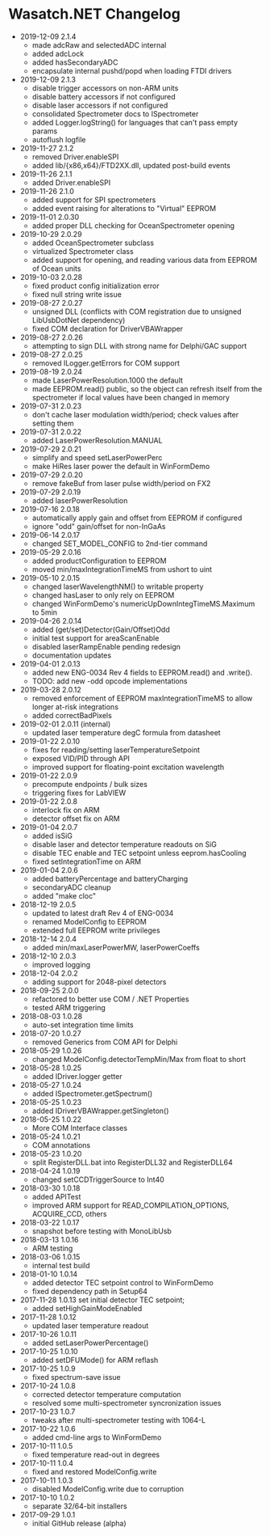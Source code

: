 # Wasatch.NET Changelog

- 2019-12-09 2.1.4
    - made adcRaw and selectedADC internal
    - added adcLock
    - added hasSecondaryADC
    - encapsulate internal pushd/popd when loading FTDI drivers
- 2019-12-09 2.1.3
    - disable trigger accessors on non-ARM units
    - disable battery accessors if not configured
    - disable laser accessors if not configured
    - consolidated Spectrometer docs to ISpectrometer
    - added Logger.logString() for languages that can't pass empty params
    - autoflush logfile 
- 2019-11-27 2.1.2
    - removed Driver.enableSPI
    - added lib/{x86,x64}/FTD2XX.dll, updated post-build events
- 2019-11-26 2.1.1
    - added Driver.enableSPI
- 2019-11-26 2.1.0
    - added support for SPI spectrometers
	- added event raising for alterations to "Virtual" EEPROM
- 2019-11-01 2.0.30
    - added proper DLL checking for OceanSpectrometer opening
- 2019-10-29 2.0.29
    - added OceanSpectrometer subclass
	- virtualized Spectrometer class
	- added support for opening, and reading various data from EEPROM of Ocean units
- 2019-10-03 2.0.28
    - fixed product config initialization error
	- fixed null string write issue
- 2019-08-27 2.0.27
    - unsigned DLL (conflicts with COM registration due to unsigned LibUsbDotNet dependency)
    - fixed COM declaration for DriverVBAWrapper
- 2019-08-27 2.0.26
    - attempting to sign DLL with strong name for Delphi/GAC support
- 2019-08-27 2.0.25
    - removed ILogger.getErrors for COM support
- 2019-08-19 2.0.24
    - made LaserPowerResolution.1000 the default
    - made EEPROM.read() public, so the object can refresh itself from the 
      spectrometer if local values have been changed in memory
- 2019-07-31 2.0.23
    - don't cache laser modulation width/period; check values after setting them
- 2019-07-31 2.0.22
    - added LaserPowerResolution.MANUAL
- 2019-07-29 2.0.21
    - simplify and speed setLaserPowerPerc
    - make HiRes laser power the default in WinFormDemo
- 2019-07-29 2.0.20
    - remove fakeBuf from laser pulse width/period on FX2
- 2019-07-29 2.0.19
    - added laserPowerResolution
- 2019-07-16 2.0.18
    - automatically apply gain and offset from EEPROM if configured
    - ignore "odd" gain/offset for non-InGaAs
- 2019-06-14 2.0.17
    - changed SET\_MODEL\_CONFIG to 2nd-tier command
- 2019-05-29 2.0.16
    - added productConfiguration to EEPROM
    - moved min/maxIntegrationTimeMS from ushort to uint
- 2019-05-10 2.0.15
    - changed laserWavelengthNM() to writable property
    - changed hasLaser to only rely on EEPROM
    - changed WinFormDemo's numericUpDownIntegTimeMS.Maximum to 5min
- 2019-04-26 2.0.14
    - added (get/set)Detector(Gain/Offset)Odd
    - initial test support for areaScanEnable
    - disabled laserRampEnable pending redesign
    - documentation updates
- 2019-04-01 2.0.13
    - added new ENG-0034 Rev 4 fields to EEPROM.read() and .write().
    - TODO: add new -odd opcode implementations
- 2019-03-28 2.0.12
    - removed enforcement of EEPROM maxIntegrationTimeMS to allow longer at-risk integrations
    - added correctBadPixels
- 2019-02-01 2.0.11 (internal)
    - updated laser temperature degC formula from datasheet
- 2019-01-22 2.0.10
    - fixes for reading/setting laserTemperatureSetpoint
    - exposed VID/PID through API
    - improved support for floating-point excitation wavelength
- 2019-01-22 2.0.9
    - precompute endpoints / bulk sizes
    - triggering fixes for LabVIEW
- 2019-01-22 2.0.8
    - interlock fix on ARM
    - detector offset fix on ARM
- 2019-01-04 2.0.7
    - added isSiG
    - disable laser and detector temperature readouts on SiG
    - disable TEC enable and TEC setpoint unless eeprom.hasCooling
    - fixed setIntegrationTime on ARM
- 2019-01-04 2.0.6
    - added batteryPercentage and batteryCharging
    - secondaryADC cleanup
    - added "make cloc"
- 2018-12-19 2.0.5
    - updated to latest draft Rev 4 of ENG-0034
    - renamed ModelConfig to EEPROM
    - extended full EEPROM write privileges
- 2018-12-14 2.0.4
    - added min/maxLaserPowerMW, laserPowerCoeffs
- 2018-12-10 2.0.3
    - improved logging
- 2018-12-04 2.0.2
    - adding support for 2048-pixel detectors
- 2018-09-25 2.0.0
    - refactored to better use COM / .NET Properties
    - tested ARM triggering
- 2018-08-03 1.0.28
    - auto-set integration time limits
- 2018-07-20 1.0.27
    - removed Generics from COM API for Delphi
- 2018-05-29 1.0.26
    - changed ModelConfig.detectorTempMin/Max from float to short
- 2018-05-28 1.0.25
    - added IDriver.logger getter
- 2018-05-27 1.0.24
    - added ISpectrometer.getSpectrum()
- 2018-05-25 1.0.23
    - added IDriverVBAWrapper.getSingleton()
- 2018-05-25 1.0.22
    - More COM Interface classes
- 2018-05-24 1.0.21
    - COM annotations
- 2018-05-23 1.0.20
    - split RegisterDLL.bat into RegisterDLL32 and RegisterDLL64
- 2018-04-24 1.0.19
    - changed setCCDTriggerSource to Int40
- 2018-03-30 1.0.18
    - added APITest
    - improved ARM support for READ\_COMPILATION\_OPTIONS, ACQUIRE\_CCD, others
- 2018-03-22 1.0.17 
    - snapshot before testing with MonoLibUsb
- 2018-03-13 1.0.16 
    - ARM testing
- 2018-03-06 1.0.15 
    - internal test build
- 2018-01-10 1.0.14 
    - added detector TEC setpoint control to WinFormDemo
    - fixed dependency path in Setup64
- 2017-11-28 1.0.13 set initial detector TEC setpoint; 
    - added setHighGainModeEnabled
- 2017-11-28 1.0.12 
    - updated laser temperature readout
- 2017-10-26 1.0.11 
    - added setLaserPowerPercentage()
- 2017-10-25 1.0.10 
    - added setDFUMode() for ARM reflash
- 2017-10-25 1.0.9  
    - fixed spectrum-save issue
- 2017-10-24 1.0.8  
    - corrected detector temperature computation
    - resolved some multi-spectrometer syncronization issues
- 2017-10-23 1.0.7  
    - tweaks after multi-spectrometer testing with 1064-L
- 2017-10-22 1.0.6  
    - added cmd-line args to WinFormDemo
- 2017-10-11 1.0.5  
    - fixed temperature read-out in degrees
- 2017-10-11 1.0.4  
    - fixed and restored ModelConfig.write 
- 2017-10-11 1.0.3  
    - disabled ModelConfig.write due to corruption
- 2017-10-10 1.0.2  
    - separate 32/64-bit installers
- 2017-09-29 1.0.1  
    - initial GitHub release (alpha)
